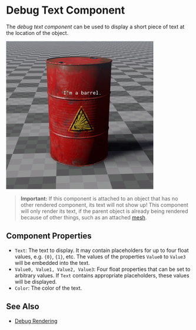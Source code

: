 # Debug Text Component

The *debug text component* can be used to display a short piece of text at the location of the object.

![Debug Text](media/debug-text.jpg)

> **Important:** If this component is attached to an object that has no other rendered component, its text will not show up! This component will only render its text, if the parent object is already being rendered because of other things, such as an attached [mesh](../../graphics/meshes/mesh-component.md).

## Component Properties

* `Text`: The text to display. It may contain placeholders for up to four float values, e.g. `{0}`, `{1}`, etc. The values of the properties `Value0` to `Value3` will be embedded into the text.
* `Value0, Value1, Value2, Value3`: Four float properties that can be set to arbitrary values. If `Text` contains appropriate placeholders, these values will be displayed.
* `Color`: The color of the text.

## See Also


* [Debug Rendering](../debug-rendering.md)

